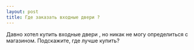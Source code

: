 ```yaml
---
layout: post 
title: Где заказать входные двери ? 
--- 
```

Давно хотел купить входные двери , но никак не могу определиться с магазином. Подскажите, где лучше купить?
